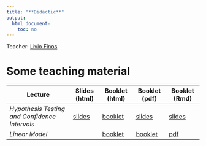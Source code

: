 ```yaml
---
title: "**Didactic**"
output:
  html_document:
    toc: no
---
```


Teacher: [Livio Finos](https://www.liviofinos.net)



# Some teaching material 
  

|  Lecture    | Slides (html) | Booklet (html)| Booklet (pdf)|Booklet (Rmd)|
|--------------|--------|-------|-------|-------|
| *Hypothesis Testing and Confidence Intervals* | [slides](https://github.com/livioivil/inference_basics/blob/master/chap1_inference.html) |  [ booklet](https://github.com/livioivil/inference_basics/blob/master/chap1_inference_booklet.html)| [slides](https://github.com/livioivil/inference_basics/blob/master/chap1_inference.Rmd)| [slides](https://github.com/livioivil/inference_basics/blob/master/chap1_inference.pdf)|
| *Linear Model* | |  [ booklet](https://github.com/livioivil/inference_basics/blob/master/LinearModel_booklet.html)| [ booklet](https://github.com/livioivil/inference_basics/blob/master/LinearModel_booklet.Rmd)| [pdf ](https://github.com/livioivil/inference_basics/blob/master/LinearModel_booklet.pdf)|
